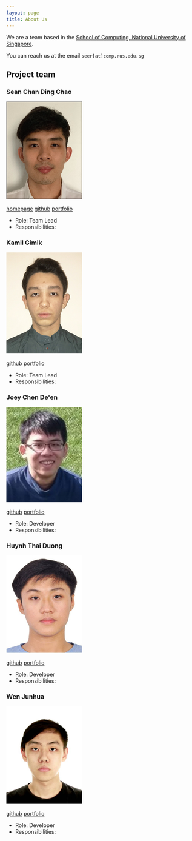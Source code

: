```yaml
---
layout: page
title: About Us
---
```


We are a team based in the [School of Computing, National University of Singapore](http://www.comp.nus.edu.sg).

You can reach us at the email `seer[at]comp.nus.edu.sg`

## Project team

### Sean Chan Ding Chao

<img src="images/dcchan98.png" width="200px">

[homepage](https://ay2021s1-cs2103t-w17-3.github.io/tp/)
[github](https://github.com/dcchan98)
[portfolio](team/sean.md)

* Role: Team Lead
* Responsibilities:

### Kamil Gimik

<img src="images/chewypiano.png" width="200px">

[github](http://github.com/chewypiano)
[portfolio](team/kamil.md)

* Role: Team Lead
* Responsibilities:

### Joey Chen De'en

<img src="images/joeychensmart.png" width="200px">

[github](https://github.com/JoeyChenSmart)
[portfolio](team/joey.md)

* Role: Developer
* Responsibilities:

### Huynh Thai Duong

<img src="images/aidoxe-123.png" width="200px">

[github](http://github.com/aidoxe-123)
[portfolio](team/duong.md)

* Role: Developer
* Responsibilities:

### Wen Junhua

<img src="images/jh123x.png" width="200px">

[github](http://github.com/Jh123x)
[portfolio](team/junhua.md)

* Role: Developer
* Responsibilities:
